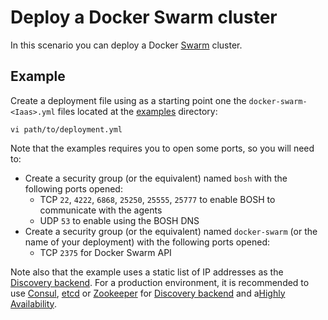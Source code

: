 # Deploy a Docker Swarm cluster

In this scenario you can deploy a Docker [Swarm](https://github.com/docker/swarm) cluster.

## Example

Create a deployment file using as a starting point one the `docker-swarm-<Iaas>.yml` files  located at the
[examples](https://github.com/cf-platform-eng/docker-boshrelease/tree/master/examples) directory:

```
vi path/to/deployment.yml
```

Note that the examples requires you to open some ports, so you will need to:

* Create a security group (or the equivalent) named `bosh` with the following ports opened:
    - TCP `22`, `4222`, `6868`, `25250`, `25555`, `25777` to enable BOSH to communicate with the agents
    - UDP `53` to enable using the BOSH DNS
* Create a security group (or the equivalent) named `docker-swarm` (or the name of your deployment) with the following ports opened:
    - TCP `2375` for Docker Swarm API

Note also that the example uses a static list of IP addresses as the [Discovery backend](https://docs.docker.com/swarm/discovery/). For a production environment, it is recommended to use [Consul](https://www.consul.io/), [etcd](https://coreos.com/etcd/) or [Zookeeper](https://zookeeper.apache.org/) for [Discovery backend](https://docs.docker.com/swarm/discovery/) and a[Highly Availability](https://docs.docker.com/swarm/multi-manager-setup/).
